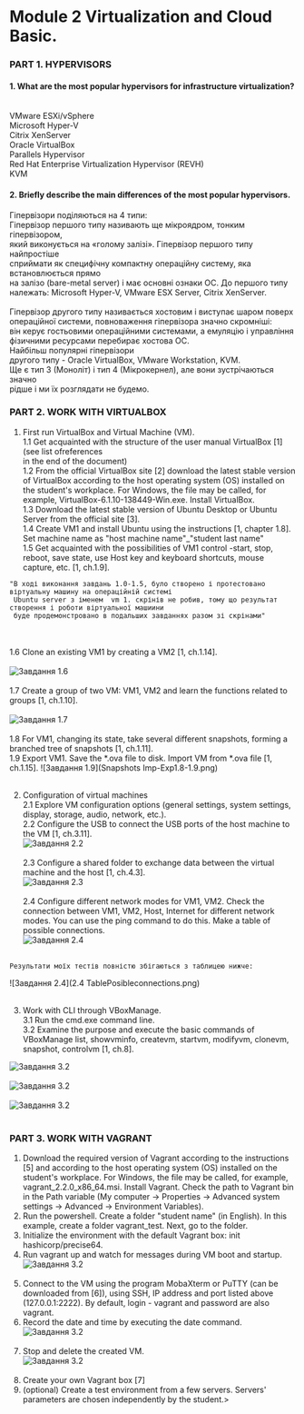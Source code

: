 # Module 2 Virtualization and Cloud Basic.<br/>
### PART 1. HYPERVISORS
#### 1. What are the most popular hypervisors for infrastructure virtualization? <br/><br/>
 VMware ESXi/vSphere <br/>
 Microsoft Hyper-V <br/>
 Citrix XenServer <br/>
 Oracle VirtualBox <br/>
 Parallels Hypervisor <br/>
 Red Hat Enterprise Virtualization Hypervisor (REVH)<br/>
 KVM<br/>

   
#### 2. Briefly describe the main differences of the most popular hypervisors. <br/>
 Гіпервізори поділяються на 4 типи:<br/>
 Гіпервізор першого типу називають ще мікроядром, тонким гіпервізором, <br/> 
 який виконується на «голому залізі». Гіпервізор  першого типу найпростіше <br/> 
 сприймати як специфічну компактну операційну систему, яка встановлюється прямо <br/> 
 на залізо (bare-metal server) і має  основні ознаки ОС. До першого типу <br/>
 належать: Microsoft Hyper-V, VMware ESX Server, Citrix XenServer.<br/><br/>
 Гіпервізор другого типу називається хостовим і виступає шаром поверх<br/>
 операційної системи, повноваження гіпервізора значно скромніші:<br/> 
 він керує гостьовими операційними системами, а емуляцію і управління<br/>
 фізичними ресурсами перебирає хостова ОС.<br/> Найбільш популярні гіпервізори <br/>
 другого типу - Oracle VirtualBox, VMware Workstation, KVM. <br/>
Ще є тип 3 (Моноліт) і тип 4 (Мікрокернел), але вони зустрічаються значно <br/>
рідше і ми їх розглядати не будемо.


### PART 2. WORK WITH VIRTUALBOX

1. First run VirtualBox and Virtual Machine (VM).<br/>
   1.1 Get acquainted with the structure of the user manual VirtualBox [1] (see list ofreferences<br/> 
   in the end of the document)<br/>
   1.2 From the official VirtualBox site [2] download the latest stable version of VirtualBox
   according to the host operating system (OS) installed on the student's workplace. For Windows,
   the file may be called, for example, VirtualBox-6.1.10-138449-Win.exe. Install VirtualBox.<br/>
   1.3 Download the latest stable version of Ubuntu Desktop or Ubuntu Server from the
   official site [3].<br/>
   1.4 Create VM1 and install Ubuntu using the instructions [1, chapter 1.8]. Set machine
   name as "host machine name"_"student last name"<br/>
   1.5 Get acquainted with the possibilities of VM1 control -start, stop, reboot, save state,
   use Host key and keyboard shortcuts, mouse capture, etc. [1, ch.1.9].<br/>
   
```text
"В ході виконання завдань 1.0-1.5, було створено і протестовано віртуальну машину на операційній системі
 Ubuntu server з іменем  vm 1. скрінів не робив, тому що результат створення і роботи віртуальної машиини
 буде продемонстровано в подальших завданнях разом зі скрінами"
```
<br/><br/>
   1.6 Clone an existing VM1 by creating a VM2 [1, ch.1.14]. <br/><br/>
![Завдання 1.6](CloneVM1.6.png) <br/><br/>
   1.7 Create a group of two VM: VM1, VM2 and learn the functions related to groups [1, ch.1.10]. <br/><br/>
![Завдання 1.7](Group3VMs1.7.png) <br/><br/>
   1.8 For VM1, changing its state, take several different snapshots, forming a branched
tree of snapshots [1, ch.1.11].<br/>
   1.9 Export VM1. Save the *.ova file to disk. Import VM from *.ova file [1, ch.1.15].
![Завдання 1.9](Snapshots Imp-Exp1.8-1.9.png) <br/><br/>

2. Configuration of virtual machines<br/>
   2.1 Explore VM configuration options (general settings, system settings, display,
   storage, audio, network, etc.).<br/>
   2.2 Configure the USB to connect the USB ports of the host machine to the VM
   [1, ch.3.11].<br/>
![Завдання 2.2](2.2.png) <br/><br/>
   2.3 Configure a shared folder to exchange data between the virtual machine and
   the host [1, ch.4.3].<br/>
   ![Завдання 2.3](2.3.png) <br/><br/>
   2.4 Configure different network modes for VM1, VM2. Check the connection
   between VM1, VM2, Host, Internet for different network modes. You can use the ping
   command to do this. Make a table of possible connections.<br/>
   ![Завдання 2.4](2.4.png) <br/><br/>
```text
Результати моїх тестів повністю збігаються з таблицею нижче:
```
  ![Завдання 2.4](2.4 TablePosibleconnections.png) <br/><br/>

3. Work with CLI through VBoxManage. <br/>
   3.1 Run the cmd.exe command line. <br/>
   3.2 Examine the purpose and execute the basic commands of VBoxManage list,
   showvminfo, createvm, startvm, modifyvm, clonevm, snapshot, controlvm [1, ch.8]. <br/>

 ![Завдання 3.2](3.2Create-Start.png) <br/><br/>
 ![Завдання 3.2](3.2List-ShowVmInfo.png) <br/><br/>
 ![Завдання 3.2](3.2modifyvm-controlvm.png) <br/><br/>
### PART 3. WORK WITH VAGRANT
1. Download the required version of Vagrant according to the instructions [5] and
   according to the host operating system (OS) installed on the student's workplace. For
   Windows, the file may be called, for example, vagrant_2.2.0_x86_64.msi. Install Vagrant.
   Check the path to Vagrant bin in the Path variable (My computer -> Properties ->
   Advanced system settings -> Advanced -> Environment Variables). <br/>
2. Run the powershell. Create a folder "student name" (in English). In this example,
   create a folder vagrant_test. Next, go to the folder. <br/>
3. Initialize the environment with the default Vagrant box: init hashicorp/precise64. <br/>
4. Run vagrant up and watch for messages during VM boot and startup. <br/>
   ![Завдання 3.2](VagrantUp.png) <br/><br/>
5. Connect to the VM using the program MobaXterm or PuTTY (can be
      downloaded from [6]), using SSH, IP address and port listed above (127.0.0.1:2222). By
      default, login - vagrant and password are also vagrant. <br/>
6. Record the date and time by executing the date command. <br/>
 ![Завдання 3.2](Connect-Record3.6.png) <br/><br/>
7. Stop and delete the created VM. <br/>
 ![Завдання 3.2](Vagrant3.7.png) <br/><br/>
8. Create your own Vagrant box [7] <br/>
9. (optional) Create a test environment from a few servers. Servers' parameters
   are chosen independently by the student.><br/>